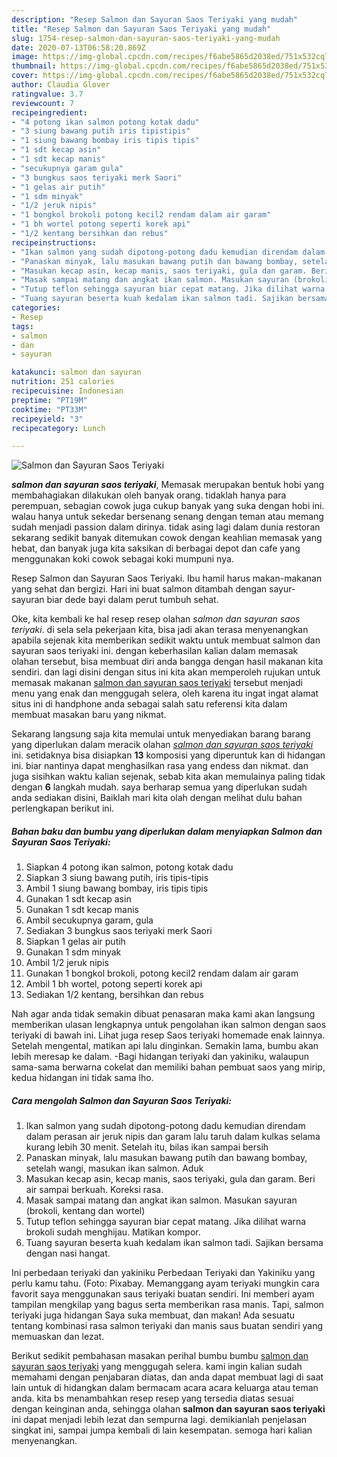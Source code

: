 ```yaml
---
description: "Resep Salmon dan Sayuran Saos Teriyaki yang mudah"
title: "Resep Salmon dan Sayuran Saos Teriyaki yang mudah"
slug: 1754-resep-salmon-dan-sayuran-saos-teriyaki-yang-mudah
date: 2020-07-13T06:58:20.869Z
image: https://img-global.cpcdn.com/recipes/f6abe5865d2038ed/751x532cq70/salmon-dan-sayuran-saos-teriyaki-foto-resep-utama.jpg
thumbnail: https://img-global.cpcdn.com/recipes/f6abe5865d2038ed/751x532cq70/salmon-dan-sayuran-saos-teriyaki-foto-resep-utama.jpg
cover: https://img-global.cpcdn.com/recipes/f6abe5865d2038ed/751x532cq70/salmon-dan-sayuran-saos-teriyaki-foto-resep-utama.jpg
author: Claudia Glover
ratingvalue: 3.7
reviewcount: 7
recipeingredient:
- "4 potong ikan salmon potong kotak dadu"
- "3 siung bawang putih iris tipistipis"
- "1 siung bawang bombay iris tipis tipis"
- "1 sdt kecap asin"
- "1 sdt kecap manis"
- "secukupnya garam gula"
- "3 bungkus saos teriyaki merk Saori"
- "1 gelas air putih"
- "1 sdm minyak"
- "1/2 jeruk nipis"
- "1 bongkol brokoli potong kecil2 rendam dalam air garam"
- "1 bh wortel potong seperti korek api"
- "1/2 kentang bersihkan dan rebus"
recipeinstructions:
- "Ikan salmon yang sudah dipotong-potong dadu kemudian direndam dalam perasan air jeruk nipis dan garam lalu taruh dalam kulkas selama kurang lebih 30 menit. Setelah itu, bilas ikan sampai bersih"
- "Panaskan minyak, lalu masukan bawang putih dan bawang bombay, setelah wangi, masukan ikan salmon. Aduk"
- "Masukan kecap asin, kecap manis, saos teriyaki, gula dan garam. Beri air sampai berkuah. Koreksi rasa."
- "Masak sampai matang dan angkat ikan salmon. Masukan sayuran (brokoli, kentang dan wortel)"
- "Tutup teflon sehingga sayuran biar cepat matang. Jika dilihat warna brokoli sudah menghijau. Matikan kompor."
- "Tuang sayuran beserta kuah kedalam ikan salmon tadi. Sajikan bersama dengan nasi hangat."
categories:
- Resep
tags:
- salmon
- dan
- sayuran

katakunci: salmon dan sayuran 
nutrition: 251 calories
recipecuisine: Indonesian
preptime: "PT19M"
cooktime: "PT33M"
recipeyield: "3"
recipecategory: Lunch

---
```



![Salmon dan Sayuran Saos Teriyaki](https://img-global.cpcdn.com/recipes/f6abe5865d2038ed/751x532cq70/salmon-dan-sayuran-saos-teriyaki-foto-resep-utama.jpg)

<b><i>salmon dan sayuran saos teriyaki</i></b>, Memasak merupakan bentuk hobi yang membahagiakan dilakukan oleh banyak orang. tidaklah hanya para perempuan, sebagian cowok juga cukup banyak yang suka dengan hobi ini. walau hanya untuk sekedar bersenang senang dengan teman atau memang sudah menjadi passion dalam dirinya. tidak asing lagi dalam dunia restoran sekarang sedikit banyak ditemukan cowok dengan keahlian memasak yang hebat, dan banyak juga kita saksikan di berbagai depot dan cafe yang menggunakan koki cowok sebagai koki mumpuni nya.

Resep Salmon dan Sayuran Saos Teriyaki. Ibu hamil harus makan-makanan yang sehat dan bergizi. Hari ini buat salmon ditambah dengan sayur-sayuran biar dede bayi dalam perut tumbuh sehat.

Oke, kita kembali ke hal resep resep olahan <i>salmon dan sayuran saos teriyaki</i>. di sela sela pekerjaan kita, bisa jadi akan terasa menyenangkan apabila sejenak kita memberikan sedikit waktu untuk membuat salmon dan sayuran saos teriyaki ini. dengan keberhasilan kalian dalam memasak olahan tersebut, bisa membuat diri anda bangga dengan hasil makanan kita sendiri. dan lagi disini dengan situs ini kita akan memperoleh rujukan untuk memasak makanan <u>salmon dan sayuran saos teriyaki</u> tersebut menjadi menu yang enak dan menggugah selera, oleh karena itu ingat ingat alamat situs ini di handphone anda sebagai salah satu referensi kita dalam membuat masakan baru yang nikmat.


Sekarang langsung saja kita memulai untuk menyediakan barang barang yang diperlukan dalam meracik olahan <u><i>salmon dan sayuran saos teriyaki</i></u> ini. setidaknya bisa disiapkan <b>13</b> komposisi yang diperuntuk kan di hidangan ini. biar nantinya dapat menghasilkan rasa yang endess dan nikmat. dan juga sisihkan waktu kalian sejenak, sebab kita akan memulainya paling tidak dengan <b>6</b> langkah mudah. saya berharap semua yang diperlukan sudah anda sediakan disini, Baiklah mari kita olah dengan melihat dulu bahan perlengkapan berikut ini.

<!--inarticleads1-->

##### Bahan baku dan bumbu yang diperlukan dalam menyiapkan Salmon dan Sayuran Saos Teriyaki:

1. Siapkan 4 potong ikan salmon, potong kotak dadu
1. Siapkan 3 siung bawang putih, iris tipis-tipis
1. Ambil 1 siung bawang bombay, iris tipis tipis
1. Gunakan 1 sdt kecap asin
1. Gunakan 1 sdt kecap manis
1. Ambil secukupnya garam, gula
1. Sediakan 3 bungkus saos teriyaki merk Saori
1. Siapkan 1 gelas air putih
1. Gunakan 1 sdm minyak
1. Ambil 1/2 jeruk nipis
1. Gunakan 1 bongkol brokoli, potong kecil2 rendam dalam air garam
1. Ambil 1 bh wortel, potong seperti korek api
1. Sediakan 1/2 kentang, bersihkan dan rebus


Nah agar anda tidak semakin dibuat penasaran maka kami akan langsung memberikan ulasan lengkapnya untuk pengolahan ikan salmon dengan saos teriyaki di bawah ini. Lihat juga resep Saos teriyaki homemade enak lainnya. Setelah mengental, matikan api lalu dinginkan. Semakin lama, bumbu akan lebih meresap ke dalam. -Bagi hidangan teriyaki dan yakiniku, walaupun sama-sama berwarna cokelat dan memiliki bahan pembuat saos yang mirip, kedua hidangan ini tidak sama lho. 

<!--inarticleads2-->

##### Cara mengolah Salmon dan Sayuran Saos Teriyaki:

1. Ikan salmon yang sudah dipotong-potong dadu kemudian direndam dalam perasan air jeruk nipis dan garam lalu taruh dalam kulkas selama kurang lebih 30 menit. Setelah itu, bilas ikan sampai bersih
1. Panaskan minyak, lalu masukan bawang putih dan bawang bombay, setelah wangi, masukan ikan salmon. Aduk
1. Masukan kecap asin, kecap manis, saos teriyaki, gula dan garam. Beri air sampai berkuah. Koreksi rasa.
1. Masak sampai matang dan angkat ikan salmon. Masukan sayuran (brokoli, kentang dan wortel)
1. Tutup teflon sehingga sayuran biar cepat matang. Jika dilihat warna brokoli sudah menghijau. Matikan kompor.
1. Tuang sayuran beserta kuah kedalam ikan salmon tadi. Sajikan bersama dengan nasi hangat.


Ini perbedaan teriyaki dan yakiniku Perbedaan Teriyaki dan Yakiniku yang perlu kamu tahu. (Foto: Pixabay. Memanggang ayam teriyaki mungkin cara favorit saya menggunakan saus teriyaki buatan sendiri. Ini memberi ayam tampilan mengkilap yang bagus serta memberikan rasa manis. Tapi, salmon teriyaki juga hidangan Saya suka membuat, dan makan! Ada sesuatu tentang kombinasi rasa salmon teriyaki dan manis saus buatan sendiri yang memuaskan dan lezat. 

Berikut sedikit pembahasan masakan perihal bumbu bumbu <u>salmon dan sayuran saos teriyaki</u> yang menggugah selera. kami ingin kalian sudah memahami dengan penjabaran diatas, dan anda dapat membuat lagi di saat lain untuk di hidangkan dalam bermacam acara acara keluarga atau teman anda. kita bs menambahkan resep resep yang tersedia diatas sesuai dengan keinginan anda, sehingga olahan <b>salmon dan sayuran saos teriyaki</b> ini dapat menjadi lebih lezat dan sempurna lagi. demikianlah penjelasan singkat ini, sampai jumpa kembali di lain kesempatan. semoga hari kalian menyenangkan.

